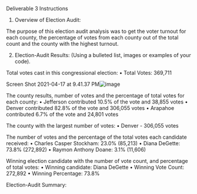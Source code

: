 Deliverable 3 Instructions

1. Overview of Election Audit: 

The purpose of this election audit analysis was to get the voter turnout for each county, the percentage of votes from each county out of the total count and the county with the highest turnout.

2. Election-Audit Results: 
(Using a bulleted list, images or examples of your code).

Total votes cast in this congressional election: 
•	Total Votes: 369,711

Screen Shot 2021-04-17 at 9.41.37 PM![image](https://user-images.githubusercontent.com/79559910/115131468-5bf42500-9fc6-11eb-8c34-394a8c21cb9a.png)

The county results, number of votes and the percentage of total votes for each county:
•	Jefferson contributed 10.5% of the vote and 38,855 votes
•	Denver contributed 82.8% of the vote and 306,055 votes
•	Arapahoe contributed 6.7% of the vote and 24,801 votes

The county with the largest number of votes: 
•	Denver - 306,055 votes

The number of votes and the percentage of the total votes each candidate received:
•	Charles Casper Stockham: 23.0% (85,213)
•	Diana DeGette: 73.8% (272,892)
•	Raymon Anthony Doane: 3.1% (11,606)

Winning election candidate with the number of vote count, and percentage of total votes: 
•	Winning candidate: Diana DeGette
•	Winning Vote Count: 272,892
•	Winning Percentage: 73.8%

Election-Audit Summary: 
